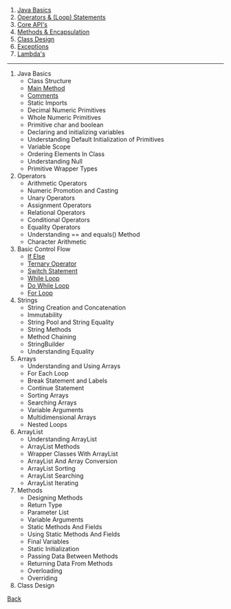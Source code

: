 1. [Java Basics](java-basics/README.md)
1. [Operators & (Loop) Statements](operators-statements/README.md)
1. [Core API's](core-api/README.md)
1. [Methods & Encapsulation]()
1. [Class Design]()
1. [Exceptions]()
1. [Lambda's]()

<hr/>

1. Java Basics
    - Class Structure
    - [Main Method](java-basics/main-method/README.md)
    - [Comments](java-basics/class-structure/comments/#for)
    - Static Imports
    - Decimal Numeric Primitives
    - Whole Numeric Primitives
    - Primitive char and boolean
    - Declaring and initializing variables
    - Understanding Default Initialization of Primitives
    - Variable Scope
    - Ordering Elements In Class
    - Understanding Null
    - Primitive Wrapper Types
1.  Operators
    - Arithmetic Operators
    - Numeric Promotion and Casting
    - Unary Operators
    - Assignment Operators
    - Relational Operators
    - Conditional Operators
    - Equality Operators
    - Understanding == and equals() Method
    - Character Arithmetic
1. Basic Control Flow
    - [If Else](operators-statements/statements/)
    - [Ternary Operator](operators-statements/operators/)
    - [Switch Statement](operators-statements/statements/)
    - [While Loop](operators-statements/statements/)
    - [Do While Loop](operators-statements/statements/)
    - [For Loop](operators-statements/statements/)
1. Strings
    - String Creation and Concatenation
    - Immutability
    - String Pool and String Equality
    - String Methods
    - Method Chaining
    - StringBuilder
    - Understanding Equality
1. Arrays
    - Understanding and Using Arrays
    - For Each Loop
    - Break Statement and Labels
    - Continue Statement
    - Sorting Arrays
    - Searching Arrays
    - Variable Arguments
    - Multidimensional Arrays
    - Nested Loops
1. ArrayList
    - Understanding ArrayList
    - ArrayList Methods
    - Wrapper Classes With ArrayList
    - ArrayList And Array Conversion
    - ArrayList Sorting
    - ArrayList Searching
    - ArrayList Iterating
1. Methods
    - Designing Methods
    - Return Type
    - Parameter List
    - Variable Arguments
    - Static Methods And Fields
    - Using Static Methods And Fields
    - Final Variables
    - Static Initialization
    - Passing Data Between Methods
    - Returning Data From Methods
    - Overloading
    - Overriding
1. Class Design
    

[Back](../../tree/master)
